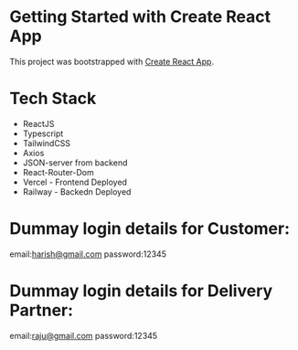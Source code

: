 # Getting Started with Create React App

This project was bootstrapped with [Create React App](https://github.com/facebook/create-react-app).

# Tech Stack

- ReactJS
- Typescript
- TailwindCSS
- Axios
- JSON-server from backend
- React-Router-Dom
- Vercel - Frontend Deployed
- Railway - Backedn Deployed

# Dummay login details for Customer:

email:harish@gmail.com
password:12345

# Dummay login details for Delivery Partner:

email:raju@gmail.com
password:12345
